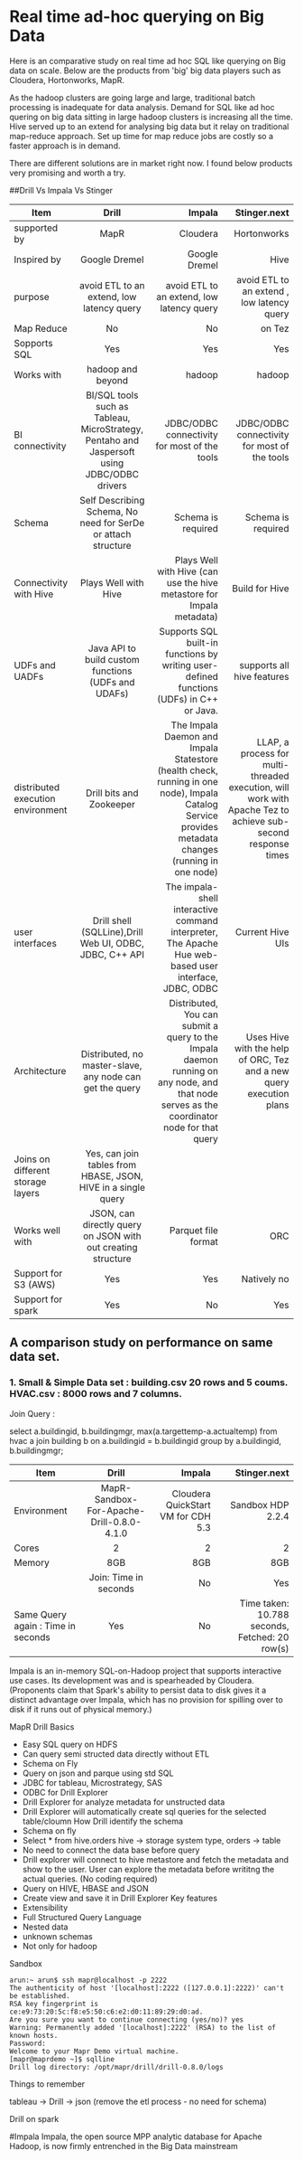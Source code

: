# Real time ad-hoc querying on Big Data 

Here is an comparative study on real time ad hoc SQL like querying on Big data on scale. Below are the products from 'big'  big data players such as Cloudera, Hortonworks, MapR.

As the hadoop clusters are going large and large, traditional batch processing is inadequate for data analysis. Demand for SQL like ad hoc quering on big data sitting in large hadoop clusters is increasing all the time. 
Hive served up to an extend for analysing big data but it relay on traditional map-reduce approach. Set up time for map reduce jobs are costly so a faster approach is in demand. 

There are different solutions are in market right now. I found below products very promising and worth a try. 


##Drill Vs Impala Vs Stinger



| Item        | Drill           | Impala  | Stinger.next|
| ------------- |:-------------:| -----:|  ----------:|
| supported by      | MapR | Cloudera | Hortonworks    |
| Inspired by     | Google Dremel     |  Google Dremel |  Hive   |
|    purpose   |avoid ETL to an extend, low latency query |avoid ETL to an extend, low latency query   |avoid ETL to an extend , low latency query   | 
| Map Reduce      | No | No | on Tez   |
| Sopports SQL      | Yes | Yes  | Yes   |
| Works with      | hadoop and beyond | hadoop |  hadoop  |
|     BI connectivity  | BI/SQL tools such as Tableau, MicroStrategy, Pentaho and Jaspersoft using JDBC/ODBC drivers | JDBC/ODBC connectivity for most of the tools | JDBC/ODBC connectivity for most of the tools   |
|  Schema     | Self Describing Schema, No need for SerDe or attach structure | Schema is required | Schema is required    |
|   Connectivity with Hive    | Plays Well with Hive  | Plays Well with Hive (can use the hive metastore for Impala metadata) | Build for  Hive   |
|   UDFs and UADFs    |Java API to build custom functions (UDFs and UDAFs)  | Supports SQL built-in functions by writing user-defined functions (UDFs) in C++ or Java. |  supports all hive features  |
|   distributed execution environment    | Drill bits and Zookeeper | The Impala Daemon and Impala Statestore (health check, running in one node), Impala Catalog Service provides metadata changes (running in one node)   | LLAP, a process for multi-threaded execution, will work with Apache Tez to achieve sub-second response times   |
| user interfaces   | Drill shell (SQLLine),Drill Web UI, ODBC, JDBC, C++ API  | The impala-shell interactive command interpreter, The Apache Hue web-based user interface, JDBC, ODBC  | Current Hive UIs   |
|   Architecture    | Distributed, no master-slave, any node can get the query | Distributed, You can submit a query to the Impala daemon running on any node, and that node serves as the coordinator node for that query | Uses Hive with the help of ORC, Tez and a new query execution plans   |
|   Joins on different storage layers    | Yes, can join tables from HBASE, JSON, HIVE in a single query |  |    |
|   Works well with    | JSON, can directly query on JSON with out  creating structure  | Parquet file format | ORC   |
|   Support for S3 (AWS)  | Yes  | Yes | Natively no    |
|   Support for spark  | Yes  | No |  Yes  |

## A comparison study on performance on same data set. 

### 1. Small & Simple Data set : building.csv 20 rows and 5 coums. HVAC.csv : 8000 rows and 7 columns.

Join Query : 

select a.buildingid, b.buildingmgr, max(a.targettemp-a.actualtemp)
from hvac a join building b
on a.buildingid = b.buildingid
group by a.buildingid, b.buildingmgr;


| Item        | Drill           | Impala  | Stinger.next|
| ------------- |:-------------:| -----:|  ----------:|
| Environment      | MapR-Sandbox-For-Apache-Drill-0.8.0-4.1.0| Cloudera QuickStart VM for CDH 5.3| Sandbox HDP 2.2.4    |
|   Cores  | 2  | 2 |  2  |
|   Memory  | 8GB  | 8GB |  8GB  |
|     | Join: Time in seconds  | No |  Yes  |Time taken: 31.243 seconds, Fetched: 20 row(s) |
|   Same Query again : Time in seconds | Yes  | No |Time taken: 10.788 seconds, Fetched: 20 row(s)  |



Impala is an in-memory SQL-on-Hadoop project that supports interactive use cases. Its development was and is spearheaded by Cloudera. (Proponents claim that Spark's ability to persist data to disk gives it a distinct advantage over Impala, which has no provision for spilling over to disk if it runs out of physical memory.)





















MapR Drill Basics
 - Easy SQL query on HDFS
 - Can query semi structed data directly without ETL
 - Schema on Fly
 - Query on json and parque using std SQL
 - JDBC for tableau, Microstrategy, SAS
 - ODBC for Drill Explorer
 - Drill Explorer for analyze metadata for unstructed data
 - Drill Explorer will automatically create sql queries for the selected table/cloumn
How Drill identify the schema
 - Schema on fly
 - Select * from hive.orders  hive -> storage system type, orders -> table
 - No need to connect the data base before query
 - Drill explorer will connect to hive metastore and fetch the metadata and show to the user. User can explore
   the metadata before writitng the actual queries. (No coding required)
 - Query on HIVE, HBASE and JSON
 - Create view and save it in Drill Explorer
Key features
 - Extensibility
 - Full Structured Query Language
 - Nested data
 - unknown schemas
 - Not only for hadoop

Sandbox

```
arun:~ arun$ ssh mapr@localhost -p 2222
The authenticity of host '[localhost]:2222 ([127.0.0.1]:2222)' can't be established.
RSA key fingerprint is ce:e9:73:20:5c:f8:e5:50:c6:e2:d0:11:89:29:d0:ad.
Are you sure you want to continue connecting (yes/no)? yes
Warning: Permanently added '[localhost]:2222' (RSA) to the list of known hosts.
Password: 
Welcome to your Mapr Demo virtual machine.
[mapr@maprdemo ~]$ sqlline
Drill log directory: /opt/mapr/drill/drill-0.8.0/logs
```

Things to remember

tableau -> Drill -> json (remove the etl process - no need for schema)

Drill on spark

#Impala
Impala, the open source MPP analytic database for Apache Hadoop, is now firmly entrenched in the Big Data mainstream



